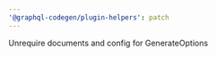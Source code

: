 ```yaml
---
'@graphql-codegen/plugin-helpers': patch
---
```


Unrequire documents and config for GenerateOptions
